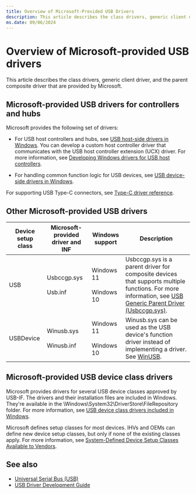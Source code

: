 ```yaml
---
title: Overview of Microsoft-Provided USB Drivers
description: This article describes the class drivers, generic client driver, and the parent composite driver that are provided by Microsoft.
ms.date: 09/06/2024
---
```


# Overview of Microsoft-provided USB drivers

This article describes the class drivers, generic client driver, and the parent composite driver that are provided by Microsoft.

## Microsoft-provided USB drivers for controllers and hubs

Microsoft provides the following set of drivers:

- For USB host controllers and hubs, see [USB host-side drivers in Windows](usb-3-0-driver-stack-architecture.md). You can develop a custom host controller driver that communicates with the USB host controller extension (UCX) driver. For more information, see [Developing Windows drivers for USB host controllers](developing-windows-drivers-for-usb-host-controllers.md).

- For handling common function logic for USB devices, see [USB device-side drivers in Windows](usb-device-side-drivers-in-windows.md).

For supporting USB Type-C connectors, see [Type-C driver reference](/windows-hardware/drivers/ddi/_usbref/#type-c-driver-reference).

## Other Microsoft-provided USB drivers

| Device setup class | Microsoft-provided driver and INF | Windows support | Description |
|---|---|---|---|
| USB | Usbccgp.sys<br/><br/>Usb.inf | Windows 11<br/><br/>Windows 10 | Usbccgp.sys is a parent driver for composite devices that supports multiple functions. For more information, see [USB Generic Parent Driver (Usbccgp.sys)](usb-common-class-generic-parent-driver.md). |
| USBDevice | Winusb.sys<br/><br/>Winusb.inf | Windows 11<br/><br/>Windows 10 | Winusb.sys can be used as the USB device's function driver instead of implementing a driver. See [WinUSB](how-to-write-a-windows-desktop-app-that-communicates-with-a-usb-device.md). |

## Microsoft-provided USB device class drivers

Microsoft provides drivers for several USB device classes approved by USB-IF. The drivers and their installation files are included in Windows. They're available in the \\Windows\\System32\\DriverStore\\FileRepository folder. For more information, see [USB device class drivers included in Windows](supported-usb-classes.md).

Microsoft defines setup classes for most devices. IHVs and OEMs can define new device setup classes, but only if none of the existing classes apply. For more information, see [System-Defined Device Setup Classes Available to Vendors](../install/system-defined-device-setup-classes-available-to-vendors.md).

## See also

- [Universal Serial Bus (USB)](../index.yml)
- [USB Driver Development Guide](usb-driver-development-guide.md)
